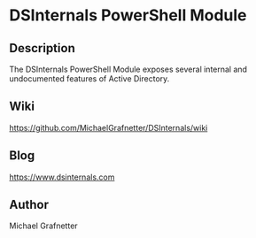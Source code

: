 DSInternals PowerShell Module
=============================

Description
------------

The DSInternals PowerShell Module exposes several internal and undocumented features of Active Directory.

Wiki
----

https://github.com/MichaelGrafnetter/DSInternals/wiki

Blog
------

https://www.dsinternals.com

Author
------

Michael Grafnetter
